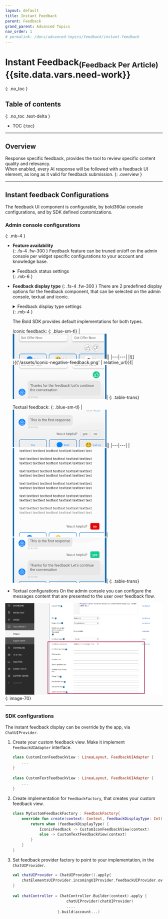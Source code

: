 ```yaml
---
layout: default
title: Instant Feedback
parent: Feedback
grand_parent: Advanced Topics
nav_order: 1
# permalink: /docs/advanced-topics/feedback/instant-feedback
---
```


# Instant Feedback<sub>(Feedback Per Article)</sub>  {{site.data.vars.need-work}}
{: .no_toc }

## Table of contents
{: .no_toc .text-delta }

- TOC
{:toc}

---

## Overview  
Response specific feedback, provides the tool to review specific content quality and relevancy.   
When enabled, every AI response will be followed with a feedback UI element, as long as it valid for feedback submission.
{: .overview }

---

## Instant feedback Configurations
The feedback UI component is configurable, by bold360ai console configurations, and by SDK defined costomizations.

### Admin console configurations
{: .mb-4 }
- **Feature availability**   
    {: .fs-4 .fw-300 }
  Feedback feature can be truned on/off on the admin console per widget specific configurations to your account and knowledge base.

  <details close markdown="block">
  <summary>Feedback status settings</summary>
  ![](/assets/instant-feedback-console.png)
  {: image-70 }
  </details> {: .mb-6 }

- **Feedback display type** 
    {: .fs-4 .fw-300 }
    There are 2 predefined display options for the feedback component, that can be selected on the admin console, textual and iconic.

    <details close markdown="block">
    <summary>Feedback display type settings</summary>
    ![](/assets/feedback-display-type.pn)
    {: image-70 }
    </details> {: .mb-4 }

    The Bold SDK provides default implementations for both types.


    Iconic feedback:
    {: .blue-sm-tl}
    |![](/assets/iconic-idle-feedback.png)||
    |---|---|
    |![]({{'/assets/iconic-negative-feedback.png' | relative_url}})|![](/assets/iconic-positive-feedback.png)|
    {: .table-trans}

    
    Textual feedback:
    {: .blue-sm-tl}
    |![](/assets/textual-idle-feedback.png)||
    |---|---|
    |![](/assets/textual-negative-readmore-feedback.png)|![](/assets/textual-positive-feedback.png)|
    {: .table-trans}

- Textual configurations
On the admin console you can configure the messages content that are presented to the user over feedback flow. 

![](/assets/feedback-texts.png)
{: image-70}
 
---

### SDK configurations
The instant feedback display can be override by the app, via `ChatUIProvider`.
1. Create your custom feedback view. Make it implement `FeedbackUIAdapter` interface.
    ```kotlin
    class CustomIconFeedbackView : LineaLayout, FeedbackUIAdapter {
        ...
    }

    class CustomTextFeedbackView : LineaLayout, FeedbackUIAdapter {
        ...
    }
    ```
2. Create implementation for `FeedbackFactory`, that creates your custom feedback view.
    ```kotlin
    class MyCustomFeedbackFactory : FeedbackFactory{
        override fun create(context: Context, feedbackDisplayType: Int): FeedbackUIAdapter {
            return when (feedbackDisplayType) {
                IconicFeedback -> CustomIconFeedbackView(context)
                else -> CustomTextFeedbackView(context)
            }
        }
    }
    ```
3. Set feedback provider factory to point to your implementation, in the `ChatUIProvider`. 
    ```kotlin
    val chatUIProvider = ChatUIProvider().apply{
        chatElementsUIProvider.incomingUIProvider.feedbackUIProvider.overrideFactory = MyCustomFeedbackFactory
    }

    val chatController = ChatController.Builder(context).apply {
                            chatUIProvider(chatUIProvider)
                            ....
                        }.build(account...)

    ```